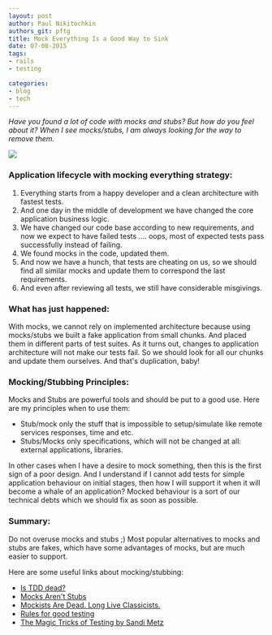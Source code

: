 ```yaml
---
layout: post
author: Paul Nikitochkin
authors_git: pftg
title: Mock Everything Is a Good Way to Sink
date: 07-08-2015
tags:
- rails
- testing

categories:
- blog
- tech
---
```


_Have you found a lot of code with mocks and stubs? But how do you feel about it?
When I see mocks/stubs, I am always looking for the way to remove them._

<img src="http://www.quickmeme.com/img/9a/9a7460d0eec7baa6db72ab966714669e4754fea9ae127b44d6da56761260c2b2.jpg" class="left" style="margin-right: 2em;" />

### Application lifecycle with mocking everything strategy:

1. Everything starts from a happy developer and a clean architecture with fastest tests. 
2. And one day in the middle of development we have changed the core application business logic. 
3. We have changed our code base according to new requirements, and now we expect to have failed tests .... oops, most of expected tests pass successfully instead of failing.
4. We found mocks in the code, updated them. 
5. And now we have a hunch, that tests are cheating on us, so we should find all similar mocks and update them to correspond the last requirements. 
6. And even after reviewing all tests, we still have considerable misgivings.
 
<!--cut-->

### What has just happened:

With mocks, we cannot rely on implemented architecture
because using mocks/stubs we built a fake application from small chunks.
And placed them in different parts of test suites.
As it turns out, changes to application architecture will not make our tests fail.
So we should look for all our chunks and update them ourselves.
And that's duplication, baby!

### Mocking/Stubbing Principles:

Mocks and Stubs are powerful tools and should be put to a good use.
Here are my principles when to use them:

- Stub/mock only the stuff that is impossible to setup/simulate like remote services responses, time and etc. 
- Stubs/Mocks only specifications, which will not be changed at all: external applications, libraries.

In other cases when I have a desire to mock something, then this is the first sign of a poor design.
And I understand if I cannot add tests for simple application behaviour on initial stages,
then how I will support it when it will become a whale of an application?
Mocked behaviour is a sort of our technical debts which we should fix as soon as possible.

### Summary:

Do not overuse mocks and stubs ;) Most popular alternatives to mocks and stubs are fakes,
which have some advantages of mocks, but are much easier to support. 

Here are some useful links about mocking/stubbing: 

 - [Is TDD dead?](https://www.youtube.com/watch?v=z9quxZsLcfo&feature=youtu.be&t=21m00s)
 - [Mocks Aren't Stubs](http://martinfowler.com/articles/mocksArentStubs.html)
 - [Mockists Are Dead. Long Live Classicists.](http://www.thoughtworks.com/insights/blog/mockists-are-dead-long-live-classicists)
 - [Rules for good testing](https://gist.github.com/Integralist/7944948)
 - [The Magic Tricks of Testing by Sandi Metz](https://www.youtube.com/watch?v=URSWYvyc42M)

